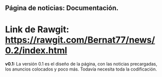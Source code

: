 ## Página de noticias: Documentación.


# Link de Rawgit: https://rawgit.com/Bernat77/news/0.2/index.html

**v0.1:**
La versión 0.1 es el diseño de la página, con las noticias precargadas, los anuncios colocados y poco más. Todavía necesita toda la codificación.
